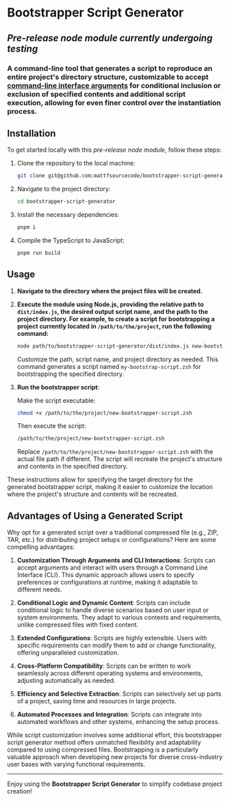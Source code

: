 # Bootstrapper Script Generator

## _Pre-release node module currently undergoing testing_

### A command-line tool that generates a script to reproduce an entire project's directory structure, customizable to accept [command-line interface arguments](https://en.wikipedia.org/wiki/Command-line_interface#Arguments) for conditional inclusion or exclusion of specified contents and additional script execution, allowing for even finer control over the instantiation process.

## Installation

To get started locally with this _pre-release node module_, follow these steps:

1. Clone the repository to the local machine:

   ```bash
   git clone git@github.com:mattfsourcecode/bootstrapper-script-generator.git
   ```

2. Navigate to the project directory:

   ```bash
   cd bootstrapper-script-generator
   ```

3. Install the necessary dependencies:

   ```bash
   pnpm i
   ```

4. Compile the TypeScript to JavaScript:

   ```bash
   pnpm run build
   ```

## Usage

1. **Navigate to the directory where the project files will be created.**

2. **Execute the module using Node.js, providing the relative path to `dist/index.js`, the desired output script name, and the path to the project directory. For example, to create a script for bootstrapping a project currently located in `/path/to/the/project`, run the following command:**

   ```bash
   node path/to/bootstrapper-script-generator/dist/index.js new-bootstrapper-script.zsh /path/to/the/project
   ```

   Customize the path, script name, and project directory as needed. This command generates a script named `my-bootstrap-script.zsh` for bootstrapping the specified directory.

3. **Run the bootstrapper script**:

   Make the script executable:

   ```bash
   chmod +x /path/to/the/project/new-bootstrapper-script.zsh
   ```

   Then execute the script:

   ```bash
   /path/to/the/project/new-bootstrapper-script.zsh
   ```

   Replace `/path/to/the/project/new-bootstrapper-script.zsh` with the actual file path if different. The script will recreate the project's structure and contents in the specified directory.

These instructions allow for specifying the target directory for the generated bootstrapper script, making it easier to customize the location where the project's structure and contents will be recreated.

## Advantages of Using a Generated Script

Why opt for a generated script over a traditional compressed file (e.g., ZIP, TAR, etc.) for distributing project setups or configurations? Here are some compelling advantages:

1. **Customization Through Arguments and CLI Interactions**: Scripts can accept arguments and interact with users through a Command Line Interface (CLI). This dynamic approach allows users to specify preferences or configurations at runtime, making it adaptable to different needs.

2. **Conditional Logic and Dynamic Content**: Scripts can include conditional logic to handle diverse scenarios based on user input or system environments. They adapt to various contexts and requirements, unlike compressed files with fixed content.

3. **Extended Configurations**: Scripts are highly extensible. Users with specific requirements can modify them to add or change functionality, offering unparalleled customization.

4. **Cross-Platform Compatibility**: Scripts can be written to work seamlessly across different operating systems and environments, adjusting automatically as needed.

5. **Efficiency and Selective Extraction**: Scripts can selectively set up parts of a project, saving time and resources in large projects.

6. **Automated Processes and Integration**: Scripts can integrate into automated workflows and other systems, enhancing the setup process.

While script customization involves some additional effort, this bootstrapper script generator method offers unmatched flexibility and adaptability compared to using compressed files. Bootstrapping is a particularly valuable approach when developing new projects for diverse cross-industry user bases with varying functional requirements.

---

Enjoy using the **Bootstrapper Script Generator** to simplify codebase project creation!
